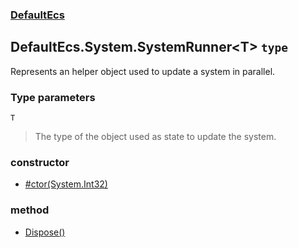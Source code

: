 ### [DefaultEcs](./DefaultEcs.md 'DefaultEcs')
## DefaultEcs.System.SystemRunner&lt;T&gt; `type`
Represents an helper object used to update a system in parallel.
### Type parameters

<a name='DefaultEcs-System-SystemRunner-T--T'></a>
`T`
>The type of the object used as state to update the system.
### constructor
- [#ctor(System.Int32)](./DefaultEcs-System-SystemRunner-T---ctor(System-Int32).md 'DefaultEcs.System.SystemRunner&lt;T&gt;.#ctor(System.Int32)')
### method
- [Dispose()](./DefaultEcs-System-SystemRunner-T--Dispose().md 'DefaultEcs.System.SystemRunner&lt;T&gt;.Dispose()')
